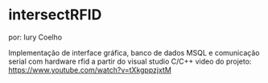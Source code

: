 # intersectRFID

por: Iury Coelho


Implementação de interface gráfica, banco de dados MSQL e comunicação serial com hardware rfid a partir do visual studio C/C++ 
video do projeto: https://www.youtube.com/watch?v=tXkgppzjxtM
